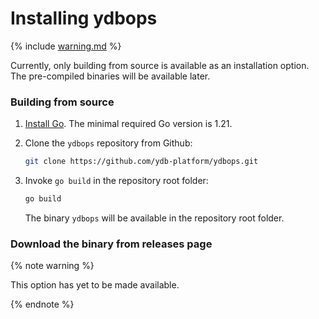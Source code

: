 # Installing ydbops

{% include [warning.md](_includes/warning.md) %}

Currently, only building from source is available as an installation option. The pre-compiled binaries will be available later.

### Building from source

1. [Install Go](https://go.dev/doc/install). The minimal required Go version is 1.21.

2. Clone the `ydbops` repository from Github:
    ```bash
    git clone https://github.com/ydb-platform/ydbops.git
    ```

3. Invoke `go build` in the repository root folder:
    ```bash
    go build
    ```
    The binary `ydbops` will be available in the repository root folder.

### Download the binary from releases page

{% note warning %}

This option has yet to be made available.

{% endnote %}
